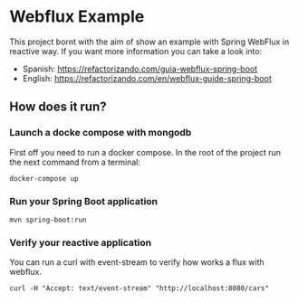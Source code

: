 # Webflux Example

This project bornt with the aim of show an example with Spring WebFlux in reactive way.
If you want more information you can take a look into:

* Spanish: https://refactorizando.com/guia-webflux-spring-boot
* English: https://refactorizando.com/en/webflux-guide-spring-boot


## How does it run?

### Launch a docke compose with mongodb
First off you need to run a docker compose.
In the root of the project run the next command from a terminal:


    docker-compose up 

### Run your Spring Boot application

    mvn spring-boot:run

### Verify your reactive application

You can run a curl with event-stream to verify how works a flux with webflux.

    curl -H "Accept: text/event-stream" "http://localhost:8080/cars"


